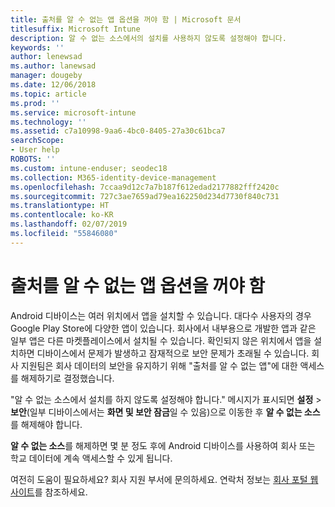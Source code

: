```yaml
---
title: 출처를 알 수 없는 앱 옵션을 꺼야 함 | Microsoft 문서
titlesuffix: Microsoft Intune
description: 알 수 없는 소스에서의 설치를 사용하지 않도록 설정해야 합니다.
keywords: ''
author: lenewsad
ms.author: lanewsad
manager: dougeby
ms.date: 12/06/2018
ms.topic: article
ms.prod: ''
ms.service: microsoft-intune
ms.technology: ''
ms.assetid: c7a10998-9aa6-4bc0-8405-27a30c61bca7
searchScope:
- User help
ROBOTS: ''
ms.custom: intune-enduser; seodec18
ms.collection: M365-identity-device-management
ms.openlocfilehash: 7ccaa9d12c7a7b187f612edad2177882fff2420c
ms.sourcegitcommit: 727c3ae7659ad79ea162250d234d7730f840c731
ms.translationtype: HT
ms.contentlocale: ko-KR
ms.lasthandoff: 02/07/2019
ms.locfileid: "55846080"
---
```

# <a name="you-need-to-turn-off-unknown-sources"></a>출처를 알 수 없는 앱 옵션을 꺼야 함

Android 디바이스는 여러 위치에서 앱을 설치할 수 있습니다. 대다수 사용자의 경우 Google Play Store에 다양한 앱이 있습니다. 회사에서 내부용으로 개발한 앱과 같은 일부 앱은 다른 마켓플레이스에서 설치될 수 있습니다. 확인되지 않은 위치에서 앱을 설치하면 디바이스에서 문제가 발생하고 잠재적으로 보안 문제가 초래될 수 있습니다. 회사 지원팀은 회사 데이터의 보안을 유지하기 위해 "출처를 알 수 없는 앱"에 대한 액세스를 해제하기로 결정했습니다.

"알 수 없는 소스에서 설치를 하지 않도록 설정해야 합니다." 메시지가 표시되면 **설정** > **보안**(일부 디바이스에서는 **화면 및 보안 잠금**일 수 있음)으로 이동한 후 **알 수 없는 소스**를 해제해야 합니다.

**알 수 없는 소스**를 해제하면 몇 분 정도 후에 Android 디바이스를 사용하여 회사 또는 학교 데이터에 계속 액세스할 수 있게 됩니다.

여전히 도움이 필요하세요? 회사 지원 부서에 문의하세요. 연락처 정보는 [회사 포털 웹 사이트](https://go.microsoft.com/fwlink/?linkid=2010980)를 참조하세요.
